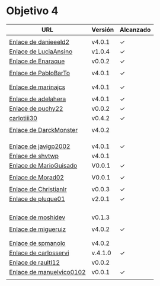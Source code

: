 # Objetivo 4

| URL                                                                                       | Versión | Alcanzado |
|-------------------------------------------------------------------------------------------|---------|-----------|
| <!-- Enlace de sergioae19 -->                                                             |         |           |
| [Enlace de danieeeld2](https://github.com/danieeeld2/LogisticsRoutes/pull/27)             | v4.0.1  | ✓         |
| [Enlace de LuciaAnsino](https://github.com/LuciaAnsino/CompraOnline/pull/21)              | v1.0.4  | ✓         |
| [Enlace de Enaraque](https://github.com/Enaraque/bus_stadistics/pull/28)                  | v0.0.2  | ✓         |
| <!-- Enlace de giorgiogiovanni -->                                                        |         |           |
| [Enlace de PabloBarTo](https://github.com/PabloBarTo/Empresa/pull/23)                     | v4.0.1  | ✓         |
| <!-- Enlace de danibarranqueroo -->                                                       |         |           |
| <!-- Enlace de Amadocm -->                                                                |         |           |
| [Enlace de marinajcs](https://github.com/marinajcs/asignacionTareas/pull/24)              | v4.0.1  | ✓         |
| <!-- Enlace de GiancaGrizzly -->                                                          |         |           |
| [Enlace de adelahera](https://github.com/adelahera/basket-stats/pull/25)                  | v4.0.1  | ✓         |
| [Enlace de puchy22](https://github.com/puchy22/nutri-app/pull/18)                         | v0.0.2  | ✓         |
| [carlotiii30](https://github.com/carlotiii30/organizacionSemanal/pull/26)                 | v0.4.2  | ✓         |
| <!-- Enlace de sergioffdez -->                                                            |         |           |
| [Enlace de DarckMonster](https://github.com/DarckMonster/PCscrap/pull/29)                 | v4.0.2  |           |
| <!-- Enlace de eugrdfolcha -->                                                            |         |           |
| <!-- Enlace de diagmatrix -->                                                             |         |           |
| <!-- Enlace de JaimeGM96 -->                                                              |         |           |
| [Enlace de javigp2002](https://github.com/javigp2002/LazyFood/pull/19)                    | v4.0.1  | ✓         |
| [Enlace de shvtwp](https://github.com/shvtwp/DePendiente/pull/22)                         | v4.0.1  |           |
| [Enlace de MarioGuisado](https://github.com/MarioGuisado/TrainMe/pull/38)                 | V0.0.1  | ✓         |
| <!-- Enlace de J P S -->                                                                  |         |           |
| [Enlace de Morad02](https://github.com/Morad02/F1Data/pull/22)                            | V0.0.1  | ✓         |
| <!-- Enlace de albertolj -->                                                              |         |           |
| [Enlace de Christianlr](https://github.com/Christianlr/MIBarberSchedule/pull/34)          | v0.0.3  | ✓         |
| [Enlace de pluque01](https://github.com/pluque01/CofreSagradoVirtual/pull/22)             | v2.0.1  | ✓         |
| <!-- Enlace de josemponce -->                                                             |         |           |
| <!-- Enlace de smallPingu -->                                                             |         |           |
| <!-- Enlace de chelunike -->                                                              |         |           |
| <!-- Enlace de M M M -->                                                                  |         |           |
| [Enlace de moshidev](https://github.com/moshidev/MaquiTracker.jl/pull/41)                 | v0.1.3  |           |
| <!-- Enlace de R L O E -->                                                                |         |           |
| [Enlace de migueruiz](https://github.com/migueruiz/Automatricula/pull/34)                 | v4.0.2  | ✓         |
| <!-- Enlace de Javito198 -->                                                              |         |           |
| <!-- Enlace de Alvarosanpal -->                                                           |         |           |
| [Enlace de spmanolo](https://github.com/spmanolo/calidad-aire/pull/22)                    | v4.0.2  |           |
| [Enlace de carlosservi](https://github.com/carlosservi/Asistente_Ruta_Camioneros/pull/42) | v.4.1.0 |     ✓       |
| [Enlace de raultl12](https://github.com/raultl12/TeamFinder/pull/36)                      | v0.0.2  |           |
| [Enlace de manuelvico0102](https://github.com/manuelvico0102/easySelect/pull/25)          | v0.0.1  | ✓         |
| <!-- Enlace de johnwaves -->                                                              |         |           |
